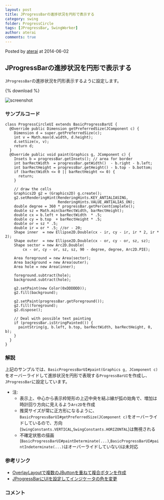 ```yaml
---
layout: post
title: JProgressBarの進捗状況を円形で表示する
category: swing
folder: ProgressCircle
tags: [JProgressBar, SwingWorker]
author: aterai
comments: true
---
```


Posted by [aterai](http://terai.xrea.jp/aterai.html) at 2014-06-02

## JProgressBarの進捗状況を円形で表示する
`JProgressBar`の進捗状況を円形表示するように設定します。

{% download %}

![screenshot](https://lh3.googleusercontent.com/-K2Us5zyEGJs/U4rt4SgHxVI/AAAAAAAACGo/IBfgQ2C1jxE/s800/ProgressCircle.png)

### サンプルコード
<pre class="prettyprint"><code>class ProgressCircleUI extends BasicProgressBarUI {
  @Override public Dimension getPreferredSize(JComponent c) {
    Dimension d = super.getPreferredSize(c);
    int v = Math.max(d.width, d.height);
    d.setSize(v, v);
    return d;
  }
  @Override public void paint(Graphics g, JComponent c) {
    Insets b = progressBar.getInsets(); // area for border
    int barRectWidth  = progressBar.getWidth()  - b.right - b.left;
    int barRectHeight = progressBar.getHeight() - b.top - b.bottom;
    if (barRectWidth &lt;= 0 || barRectHeight &lt;= 0) {
      return;
    }

    // draw the cells
    Graphics2D g2 = (Graphics2D) g.create();
    g2.setRenderingHint(RenderingHints.KEY_ANTIALIASING,
                        RenderingHints.VALUE_ANTIALIAS_ON);
    double degree = 360 * progressBar.getPercentComplete();
    double sz = Math.min(barRectWidth, barRectHeight);
    double cx = b.left + barRectWidth  * .5;
    double cy = b.top  + barRectHeight * .5;
    double or = sz * .5;
    double ir = or * .5; //or - 20;
    Shape inner  = new Ellipse2D.Double(cx - ir, cy - ir, ir * 2, ir * 2);
    Shape outer  = new Ellipse2D.Double(cx - or, cy - or, sz, sz);
    Shape sector = new Arc2D.Double(
        cx - or, cy - or, sz, sz, 90 - degree, degree, Arc2D.PIE);

    Area foreground = new Area(sector);
    Area background = new Area(outer);
    Area hole = new Area(inner);

    foreground.subtract(hole);
    background.subtract(hole);

    g2.setPaint(new Color(0xDDDDDD));
    g2.fill(background);

    g2.setPaint(progressBar.getForeground());
    g2.fill(foreground);
    g2.dispose();

    // Deal with possible text painting
    if (progressBar.isStringPainted()) {
      paintString(g, b.left, b.top, barRectWidth, barRectHeight, 0, b);
    }
  }
}
</code></pre>

### 解説
上記のサンプルでは、`BasicProgressBarUI#paint(Graphics g, JComponent c)`をオーバーライドして進捗状況を円形で表現する`ProgressBarUI`を作成し、`JProgressBar`に設定しています。

- 注:
    - 表示上、中心から表示枠矩形の上辺中央を結ぶ線が弧の始角で、増加は時計回り方向に見えるよう`Arc2D`を作成
    - 推奨サイズが常に正方形になるように、`BasicProgressBarUI#getPreferredSize(JComponent c)`をオーバーライドしているので、方向(`SwingConstants.VERTICAL`,`SwingConstants.HORIZONTAL`)は無視される
    - 不確定状態の描画(`BasicProgressBarUI#paintDeterminate(...)`,`BasicProgressBarUI#paintIndeterminate(...)`はオーバーライドしていない)は未対応

<!-- dummy comment line for breaking list -->

### 参考リンク
- [OverlayLayoutで複数のJButtonを重ねて複合ボタンを作成](http://terai.xrea.jp/Swing/CompoundButton.html)
- [JProgressBarにUIを設定してインジケータの色を変更](http://terai.xrea.jp/Swing/GradientPalletProgressBar.html)

<!-- dummy comment line for breaking list -->

### コメント
